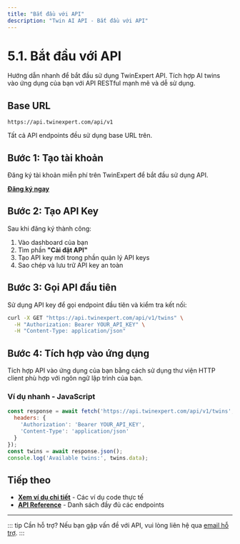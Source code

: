 ```yaml
---
title: "Bắt đầu với API"
description: "Twin AI API - Bắt đầu với API"
---
```


# 5.1. Bắt đầu với API

Hướng dẫn nhanh để bắt đầu sử dụng TwinExpert API. Tích hợp AI twins vào ứng dụng của bạn với API RESTful mạnh mẽ và dễ sử dụng.

## Base URL

```
https://api.twinexpert.com/api/v1
```

Tất cả API endpoints đều sử dụng base URL trên.

## Bước 1: Tạo tài khoản

Đăng ký tài khoản miễn phí trên TwinExpert để bắt đầu sử dụng API.

[**Đăng ký ngay**](https://twinexpert.com/register)

## Bước 2: Tạo API Key

Sau khi đăng ký thành công:

1. Vào dashboard của bạn
2. Tìm phần **"Cài đặt API"** 
3. Tạo API key mới trong phần quản lý API keys
4. Sao chép và lưu trữ API key an toàn

## Bước 3: Gọi API đầu tiên

Sử dụng API key để gọi endpoint đầu tiên và kiểm tra kết nối:

```bash
curl -X GET "https://api.twinexpert.com/api/v1/twins" \
  -H "Authorization: Bearer YOUR_API_KEY" \
  -H "Content-Type: application/json"
```

## Bước 4: Tích hợp vào ứng dụng

Tích hợp API vào ứng dụng của bạn bằng cách sử dụng thư viện HTTP client phù hợp với ngôn ngữ lập trình của bạn.

### Ví dụ nhanh - JavaScript

```javascript
const response = await fetch('https://api.twinexpert.com/api/v1/twins', {
  headers: {
    'Authorization': 'Bearer YOUR_API_KEY',
    'Content-Type': 'application/json'
  }
});
const twins = await response.json();
console.log('Available twins:', twins.data);
```

## Tiếp theo

- [**Xem ví dụ chi tiết**](/api/examples) - Các ví dụ code thực tế
- [**API Reference**](/api/endpoints) - Danh sách đầy đủ các endpoints


---

::: tip Cần hỗ trợ?
Nếu bạn gặp vấn đề với API, vui lòng liên hệ qua [email hỗ trợ](mailto:agent.twinai@gmail.com).
:::

